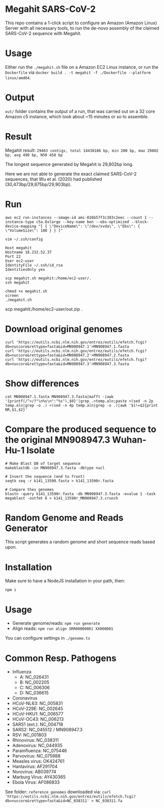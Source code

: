 # Megahit SARS-CoV-2

This repo contains a 1-click script to configure an Amazon (Amazon Linux) Server with all necessary tools, to run the de-novo assembly of the claimed SARS-CoV-2 sequence with Megahit.

# Usage
Either run the `./megahit.sh` file on a Amazon EC2 Linux instance, or run the `Dockerfile` via `docker build . -t megahit -f ./Dockerfile --platform linux/amd64`.

# Output
`out/` folder contains the output of a run, that was carried out on a 32 core Amazon c5 instance, which took about ~15 minutes or so to assemble.

# Result
Megahit result:
`29463 contigs, total 14438186 bp, min 200 bp, max 29802 bp, avg 490 bp, N50 458 bp`

The longest sequence generated by Megahit is 29,802bp long.

Here we are not able to generate the exact claimed SARS-CoV-2 sequences, that Wu et al. (2020) had published (30,473bp/29,875bp/29,903bp).

# Run

```
aws ec2 run-instances --image-id ami-026b57f3c383c2eec --count 1 --instance-type c5a.8xlarge --key-name ben --ebs-optimized --block-device-mapping "[ { \"DeviceName\": \"/dev/xvda\", \"Ebs\": { \"VolumeSize\": 100 } } ]"
```

`vim ~/.ssh/config`

```
Host megahit
Hostname 18.232.52.37
Port 22
User ec2-user
IdentityFile ~/.ssh/id_rsa
IdentitiesOnly yes
```

```
scp megahit.sh megahit:/home/ec2-user/. 
ssh megahit  
```

```
chmod +x megahit.sh
screen
./megahit.sh
```


scp megahit:/home/ec2-user/out.zip .

# Download original genomes

```
curl 'https://eutils.ncbi.nlm.nih.gov/entrez/eutils/efetch.fcgi?db=nuccore&rettype=fasta&id=MN908947.1'>MN908947.1.fasta
curl 'https://eutils.ncbi.nlm.nih.gov/entrez/eutils/efetch.fcgi?db=nuccore&rettype=fasta&id=MN908947.2'>MN908947.2.fasta
curl 'https://eutils.ncbi.nlm.nih.gov/entrez/eutils/efetch.fcgi?db=nuccore&rettype=fasta&id=MN908947.3'>MN908947.3.fasta
```

# Show differences
```
cat MN908947.1.fasta MN908947.3.fasta|mafft -|awk '{printf(/^>/?"\n%s\n":"%s"),$0}'|grep .>temp.aln;paste <(sed -n 2p temp.aln|grep -o .) <(sed -n 4p temp.aln|grep -o .)|awk '$1!=$2{print NR,$1,$2}'
```

# Compare the produced sequence to the original MN908947.3 Wuhan-Hu-1 Isolate
```
# Make Blast DB of target sequence
makeblastdb -in MN908947.3.fasta -dbtype nucl  

# Invert the sequence (end to front)
seqtk seq -r k141_13590.fasta > k141_13590r.fasta

# Compare thes genomes
blastn -query k141_13590r.fasta -db MN908947.3.fasta -evalue 1 -task megablast -outfmt 6 > k141_13590r_MN908947.3.crunch
```


# Random Genome and Reads Generator

This script generates a random genome and short sequence reads based upon.

# Installation
Make sure to have a NodeJS installation in your path, then:
```
npm i
```

# Usage
- Generate genome/reads: `npm run generate`
- Align reads: `npm run align SRR00000001 XX000001`

You can configure settings in `./genome.ts`

# Common Resp. Pathogens
- Influenza
  - A: NC_026431
  - B: NC_002205
  - C: NC_006306
  - D: NC_036615
- Coronavirus
 - HCoV-NL63: NC_005831
 - HCoV-229E: NC_002645
 - HCoV-HKU1: NC_006577
 - HCoV-OC43: NC_006213
 - SARS1 (ext.): NC_004718
 - SARS2: NC_045512 / MN908947.3 
- RSV: NC_001803
- Rhinovirus: NC_038311
- Adenovirus: NC_044935
- Parainfluenza: NC_075446
- Parvovirus: NC_075988
- Measles virus: OK424761
- Hantavirus: AF291704
- Norovirus: AB039774
- Marburg Virus: AY430365
- Ebola Virus: AF086833

See folder: `reference_genomes`
downloaded via: `curl 'https://eutils.ncbi.nlm.nih.gov/entrez/eutils/efetch.fcgi?db=nuccore&rettype=fasta&id=NC_038311' > NC_038311.fa`
